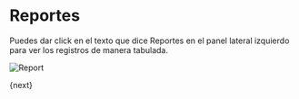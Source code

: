 # Reportes

Puedes dar click en el texto que dice Reportes en el panel lateral izquierdo para ver los registros de manera tabulada.

<img class="screenshot" alt="Report" src="{{docs_base_url}}/assets/img/report.png">

{next}
